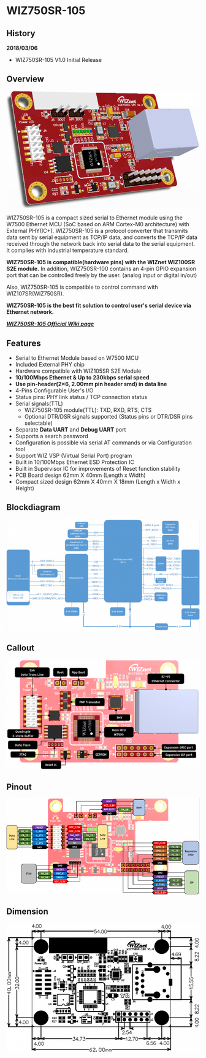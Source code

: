 # WIZ750SR-105

## History
**2018/03/06**
- WIZ750SR-105 V1.0 Initial Release

## Overview

![WIZ750SR-105](Pictures/wiz750sr-105_main.png)

WIZ750SR-105 is a compact sized serial to Ethernet module using the W7500 Ethernet MCU (SoC based on ARM Cortex-M0 architecture) with External PHY(IC+). WIZ750SR-105 is a protocol converter that transmits data sent by serial equipment as TCP/IP data, and converts the TCP/IP data received through the network back into serial data to the serial equipment. It complies with industrial temperature standard.

**WIZ750SR-105 is compatible(hardware pins) with the WIZnet WIZ100SR S2E module.** In addition, WIZ750SR-100 contains an 4-pin GPIO expansion port that can be controlled freely by the user. (analog input or digital in/out)

Also, WIZ750SR-105 is compatible to control command with WIZ107SR(WIZ750SR).

**WIZ750SR-105 is the best fit solution to control user's serial device via Ethernet network.**

 [***WIZ750SR-105 Official Wiki page***](http://wizwiki.net/wiki/doku.php?id=products:wiz750sr-105:start)


## Features

- Serial to Ethernet Module based on W7500 MCU
- Included External PHY chip
- Hardware compatible with WIZ105SR S2E Module
- **10/100Mbps Ethernet & Up to 230kbps serial speed**
- **Use pin-header(2×6, 2.00mm pin header smd) in data line**
- 4-Pins Configurable User's I/O
- Status pins: PHY link status / TCP connection status
- Serial signals(TTL)
	- WIZ750SR-105 module(TTL): TXD, RXD, RTS, CTS
	- Optional DTR/DSR signals supported (Status pins or DTR/DSR pins selectable)
- Separate **Data UART** and **Debug UART** port
- Supports a search password
- Configuration is possible via serial AT commands or via Configuration tool
- Support WIZ VSP (Virtual Serial Port) program
- Built in 10/100Mbps Ethernet ESD Protection IC
- Built in Supervisor IC for improvements of Reset function stability
- PCB Board design 62mm X 40mm (Length x Width)
- Compact sized design 62mm X 40mm X 18mm (Length x Width x Height)



## Blockdiagram

![WIZ750SR-105 Blockdiagram](Pictures/wiz750sr-105_blockdiagram.png)


## Callout

![WIZ750SR-105 Callout](Pictures/wiz750sr-105_callout.png)


## Pinout

![WIZ750SR-105 Pinout](Pictures/wiz750sr-105_pinout.png)


## Dimension

![WIZ750SR-105 Dimension](Pictures/wiz750sr-105_dimension.png)


